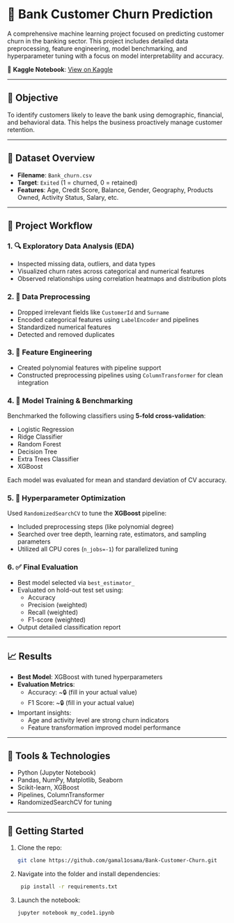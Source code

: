 # 🏦 Bank Customer Churn Prediction

A comprehensive machine learning project focused on predicting customer churn in the banking sector. This project includes detailed data preprocessing, feature engineering, model benchmarking, and hyperparameter tuning with a focus on model interpretability and accuracy.

🔗 **Kaggle Notebook**: [View on Kaggle](https://www.kaggle.com/code/gamalosama/bank-churn)

---

## 📌 Objective

To identify customers likely to leave the bank using demographic, financial, and behavioral data. This helps the business proactively manage customer retention.

---

## 📁 Dataset Overview

- **Filename**: `Bank_churn.csv`
- **Target**: `Exited` (1 = churned, 0 = retained)
- **Features**: Age, Credit Score, Balance, Gender, Geography, Products Owned, Activity Status, Salary, etc.

---

## 🧠 Project Workflow

### 1. 🔍 Exploratory Data Analysis (EDA)
- Inspected missing data, outliers, and data types
- Visualized churn rates across categorical and numerical features
- Observed relationships using correlation heatmaps and distribution plots

### 2. 🧼 Data Preprocessing
- Dropped irrelevant fields like `CustomerId` and `Surname`
- Encoded categorical features using `LabelEncoder` and pipelines
- Standardized numerical features
- Detected and removed duplicates

### 3. 🔧 Feature Engineering
- Created polynomial features with pipeline support
- Constructed preprocessing pipelines using `ColumnTransformer` for clean integration

### 4. 🤖 Model Training & Benchmarking

Benchmarked the following classifiers using **5-fold cross-validation**:
- Logistic Regression
- Ridge Classifier
- Random Forest
- Decision Tree
- Extra Trees Classifier
- XGBoost

Each model was evaluated for mean and standard deviation of CV accuracy.

### 5. 🎯 Hyperparameter Optimization

Used `RandomizedSearchCV` to tune the **XGBoost** pipeline:
- Included preprocessing steps (like polynomial degree)
- Searched over tree depth, learning rate, estimators, and sampling parameters
- Utilized all CPU cores (`n_jobs=-1`) for parallelized tuning

### 6. ✅ Final Evaluation
- Best model selected via `best_estimator_`
- Evaluated on hold-out test set using:
  - Accuracy
  - Precision (weighted)
  - Recall (weighted)
  - F1-score (weighted)
- Output detailed classification report

---

## 📈 Results

- **Best Model**: XGBoost with tuned hyperparameters
- **Evaluation Metrics**:
  - Accuracy: ~🔒 (fill in your actual value)
  - F1 Score: ~🔒 (fill in your actual value)
- Important insights:
  - Age and activity level are strong churn indicators
  - Feature transformation improved model performance

---

## 🧰 Tools & Technologies

- Python (Jupyter Notebook)
- Pandas, NumPy, Matplotlib, Seaborn
- Scikit-learn, XGBoost
- Pipelines, ColumnTransformer
- RandomizedSearchCV for tuning

---

## 🚀 Getting Started

1. Clone the repo:
   ```bash
   git clone https://github.com/gamal1osama/Bank-Customer-Churn.git
2. Navigate into the folder and install dependencies:
   ```bash
    pip install -r requirements.txt
3. Launch the notebook:
    ```bash
    jupyter notebook my_code1.ipynb
